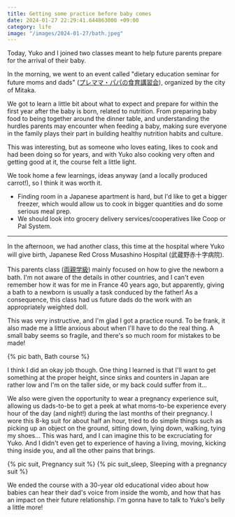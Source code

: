 ```yaml
---
title: Getting some practice before baby comes
date: 2024-01-27 22:29:41.644863000 +09:00
category: life
image: "/images/2024-01-27/bath.jpeg"
---
```


Today, Yuko and I joined two classes meant to help future parents prepare for the arrival of their baby.

In the morning, we went to an event called "dietary education seminar for future moms and dads" ([プレママ・パパの食育講習会](https://www.city.mitaka.lg.jp/c_service/094/094777.html#:~:text=2-,%E3%83%97%E3%83%AC%E3%83%9E%E3%83%9E%E3%83%BB%E3%83%91%E3%83%91%E3%81%AE%E9%A3%9F%E8%82%B2%E8%AC%9B%E7%BF%92%E4%BC%9A,-%E5%AF%BE%E8%B1%A1)), organized by the city of Mitaka.

We got to learn a little bit about what to expect and prepare for within the first year after the baby is born, related to nutrition. From preparing baby food to being together around the dinner table, and understanding the hurdles parents may encounter when feeding a baby, making sure everyone in the family plays their part in building healthy nutrition habits and culture.

This was interesting, but as someone who loves eating, likes to cook and had been doing so for years, and with Yuko also cooking very often and getting good at it, the course felt a little light.

We took home a few learnings, ideas anyway (and a locally produced carrot!), so I think it was worth it.

- Finding room in a Japanese apartment is hard, but I'd like to get a bigger freezer, which would allow us to cook in bigger quantities and do some serious meal prep.
- We should look into grocery delivery services/cooperatives like Coop or Pal System.

---

In the afternoon, we had another class, this time at the hospital where Yuko will give birth, Japanese Red Cross Musashino Hospital (武蔵野赤十字病院).

This parents class ([両親学級](https://www.musashinojrc-pmc.com/childcare.html#:~:text=%E3%81%BF%E3%81%BE%E3%81%97%E3%82%87%E3%81%86%E3%80%82-,%E4%B8%A1%E8%A6%AA%E5%AD%A6%E7%B4%9A,-%E5%BD%93%E9%99%A2%E3%81%A7)) mainly focused on how to give the newborn a bath.
I'm not aware of the details in other countries, and I can't even remember how it was for me in France 40 years ago, but apparently, giving a bath to a newborn is usually a task conduced by the father! As a consequence, this class had us future dads do the work with an appropriately weighted doll.

This was very instructive, and I'm glad I got a practice round.
To be frank, it also made me a little anxious about when I'll have to do the real thing. A small baby seems so fragile, and there's so much room for mistakes to be made!

<p class="flex-centered">
  {% pic bath, Bath course %}
</p>

I think I did an okay job though. One thing I learned is that I'll want to get something at the proper height, since sinks and counters in Japan are rather low and I'm on the taller side, or my back could suffer from it...

We also were given the opportunity to wear a pregnancy experience suit, allowing us dads-to-be to get a peek at what moms-to-be experience every hour of the day (and night!) during the last months of their pregnancy. I wore this 8-kg suit for about half an hour, tried to do simple things such as picking up an object on the ground, sitting down, lying down, walking, tying my shoes... This was hard, and I can imagine this to be excruciating for Yuko. And I didn't even get to experience of having a living, moving, kicking thing inside you, and all the other pains that brings.

<p class="flex-centered">
  {% pic suit, Pregnancy suit %}
  {% pic suit_sleep, Sleeping with a pregnancy suit %}
</p>

We ended the course with a 30-year old educational video about how babies can hear their dad's voice from inside the womb, and how that has an impact on their future relationship. I'm gonna have to talk to Yuko's belly a little more!
